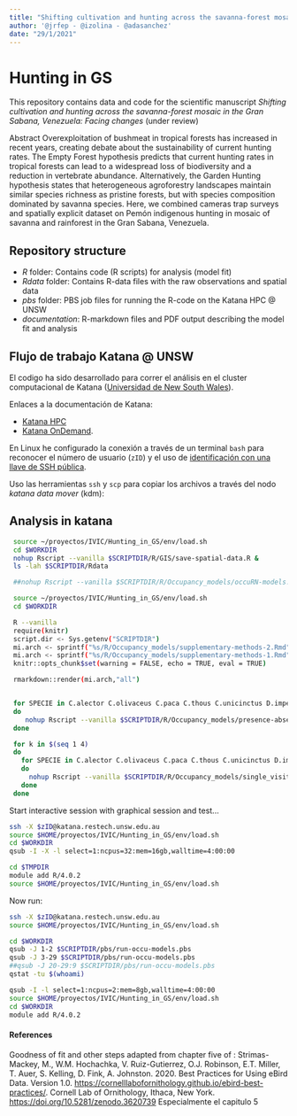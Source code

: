 ```yaml
---
title: "Shifting cultivation and hunting across the savanna-forest mosaic in the Gran Sabana, Venezuela"
author: '@jrfep - @izolina - @adasanchez'
date: "29/1/2021"
---
```


# Hunting in GS

This repository contains data and code for the scientific manuscript _Shifting cultivation and hunting across the savanna-forest mosaic in the Gran Sabana, Venezuela: Facing changes_ (under review)

Abstract Overexploitation of bushmeat in tropical forests has increased in recent years, creating debate about the sustainability of current hunting rates. The Empty Forest hypothesis predicts that current hunting rates in tropical forests can lead to a widespread loss of biodiversity and a reduction in vertebrate abundance. Alternatively, the Garden Hunting hypothesis states that heterogeneous agroforestry landscapes maintain similar species richness as pristine forests, but with species composition dominated by savanna species. Here, we combined cameras trap surveys and spatially explicit dataset on Pemón indigenous hunting in mosaic of savanna and rainforest in the Gran Sabana, Venezuela.

## Repository structure

* *R* folder: Contains code (R scripts) for analysis (model fit)
* *Rdata* folder: Contains R-data files with the raw observations and spatial data
* *pbs* folder: PBS job files for running the R-code on the Katana HPC @ UNSW
* *documentation*: R-markdown files and PDF output describing the model fit and analysis



## Flujo de trabajo Katana @ UNSW

El codigo ha sido desarrollado para correr el análisis en el cluster computacional de Katana ([Universidad de New South Wales](https://github.com/unsw-edu-au)).

Enlaces a la documentación de Katana:
* [Katana HPC](https://unsw-restech.github.io/index.html)
* [Katana OnDemand](https://unsw-restech.github.io/using_katana/ondemand.html).

En Linux he configurado la conexión a través de un terminal `bash` para reconocer el número de usuario (`zID`) y el uso de [identificación con una llave de SSH pública](https://www.ssh.com/ssh/public-key-authentication).

Uso las herramientas `ssh` y `scp` para copiar los archivos a través del nodo *katana data mover* (kdm):


## Analysis in katana
```sh
 source ~/proyectos/IVIC/Hunting_in_GS/env/load.sh
 cd $WORKDIR
 nohup Rscript --vanilla $SCRIPTDIR/R/GIS/save-spatial-data.R &
 ls -lah $SCRIPTDIR/Rdata

 ##nohup Rscript --vanilla $SCRIPTDIR/R/Occupancy_models/occuRN-models.R &

 source ~/proyectos/IVIC/Hunting_in_GS/env/load.sh
 cd $WORKDIR

 R --vanilla
 require(knitr)
 script.dir <- Sys.getenv("SCRIPTDIR")
 mi.arch <- sprintf("%s/R/Occupancy_models/supplementary-methods-2.Rmd",script.dir)
 mi.arch <- sprintf("%s/R/Occupancy_models/supplementary-methods-1.Rmd",script.dir)
 knitr::opts_chunk$set(warning = FALSE, echo = TRUE, eval = TRUE)

 rmarkdown::render(mi.arch,"all")


 for SPECIE in C.alector C.olivaceus C.paca C.thous C.unicinctus D.imperfecta D.kappleri D.leporina D.marsupialis D.novemcinctus E.barbara H.hydrochaeris L.pardalis L.rufaxilla L.tigrinus L.wiedii M.americana M.gouazoubira M.pratti M.tridactyla N.nasua O.virginianus P.concolor P.maximus P.onca P.tajacu S.venaticus T.major T.pecari T.terrestris T.tetradactyla
 do
    nohup Rscript --vanilla $SCRIPTDIR/R/Occupancy_models/presence-absence-dataframe.R $SPECIE &
 done

 for k in $(seq 1 4)
 do
   for SPECIE in C.alector C.olivaceus C.paca C.thous C.unicinctus D.imperfecta D.kappleri D.leporina D.marsupialis D.novemcinctus E.barbara H.hydrochaeris L.pardalis L.rufaxilla L.tigrinus L.wiedii M.americana M.gouazoubira M.pratti M.tridactyla N.nasua O.virginianus P.concolor P.maximus P.onca P.tajacu S.venaticus T.major T.pecari T.terrestris T.tetradactyla
   do
     nohup Rscript --vanilla $SCRIPTDIR/R/Occupancy_models/single_visit_models.R $SPECIE $k &
   done
 done

```

Start interactive session with graphical session and test...
```sh
ssh -X $zID@katana.restech.unsw.edu.au
source $HOME/proyectos/IVIC/Hunting_in_GS/env/load.sh
cd $WORKDIR
qsub -I -X -l select=1:ncpus=32:mem=16gb,walltime=4:00:00

cd $TMPDIR
module add R/4.0.2
source $HOME/proyectos/IVIC/Hunting_in_GS/env/load.sh

```
Now run:

```sh
ssh -X $zID@katana.restech.unsw.edu.au
source $HOME/proyectos/IVIC/Hunting_in_GS/env/load.sh

cd $WORKDIR
qsub -J 1-2 $SCRIPTDIR/pbs/run-occu-models.pbs
qsub -J 3-29 $SCRIPTDIR/pbs/run-occu-models.pbs
##qsub -J 20-29:9 $SCRIPTDIR/pbs/run-occu-models.pbs
qstat -tu $(whoami)

qsub -I -l select=1:ncpus=2:mem=8gb,walltime=4:00:00
source $HOME/proyectos/IVIC/Hunting_in_GS/env/load.sh
cd $WORKDIR
module add R/4.0.2


```


#### References


Goodness of fit and other steps adapted from chapter five of :
Strimas-Mackey, M., W.M. Hochachka, V. Ruiz-Gutierrez, O.J. Robinson, E.T. Miller, T. Auer, S. Kelling, D. Fink, A. Johnston. 2020. Best Practices for Using eBird Data. Version 1.0. https://cornelllabofornithology.github.io/ebird-best-practices/. Cornell Lab of Ornithology, Ithaca, New York. https://doi.org/10.5281/zenodo.3620739
Especialmente el capitulo 5
